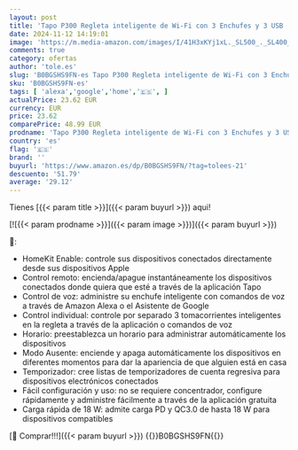 ```yaml
---
layout: post
title: 'Tapo P300 Regleta inteligente de Wi-Fi con 3 Enchufes y 3 USB  Carga rápida de 18 W  Compatible con Alexa y Google Home  Regleta Alexa Programable con Función de Temporizador  3 unidades'
date: 2024-11-12 14:19:01
image: 'https://m.media-amazon.com/images/I/41H3xKYj1xL._SL500_._SL400_.jpg'
comments: true
category: ofertas
author: 'tole.es'
slug: 'B0BGSHS9FN-es Tapo P300 Regleta inteligente de Wi-Fi con 3 Enchufes y 3...'
sku: 'B0BGSHS9FN-es'
tags: [ 'alexa','google','home','🇪🇸', ]
actualPrice: 23.62 EUR
currency: EUR
price: 23.62
comparePrice: 48.99 EUR
prodname: 'Tapo P300 Regleta inteligente de Wi-Fi con 3 Enchufes y 3 USB  Carga rápida de 18 W  Compatible con Alexa y Google Home  Regleta Alexa Programable con Función de Temporizador  3 unidades'
country: 'es'
flag: '🇪🇸'
brand: ''
buyurl: 'https://www.amazon.es/dp/B0BGSHS9FN/?tag=tolees-21'
descuento: '51.79'
average: '29.12'
---
```


Tienes [{{< param title >}}]({{< param buyurl >}}) aqui!

[![{{< param prodname >}}]({{< param image >}})]({{< param buyurl >}})

🔎:

- HomeKit Enable: controle sus dispositivos conectados directamente desde sus dispositivos Apple
- Control remoto: encienda/apague instantáneamente los dispositivos conectados donde quiera que esté a través de la aplicación Tapo
- Control de voz: administre su enchufe inteligente con comandos de voz a través de Amazon Alexa o el Asistente de Google
- Control individual: controle por separado 3 tomacorrientes inteligentes en la regleta a través de la aplicación o comandos de voz
- Horario: preestablezca un horario para administrar automáticamente los dispositivos
- Modo Ausente: enciende y apaga automáticamente los dispositivos en diferentes momentos para dar la apariencia de que alguien está en casa
- Temporizador: cree listas de temporizadores de cuenta regresiva para dispositivos electrónicos conectados
- Fácil configuración y uso: no se requiere concentrador, configure rápidamente y administre fácilmente a través de la aplicación gratuita
- Carga rápida de 18 W: admite carga PD y QC3.0 de hasta 18 W para dispositivos compatibles

[🛒 Comprar!!!]({{< param buyurl >}})
{{<world>}}B0BGSHS9FN{{</world>}}
